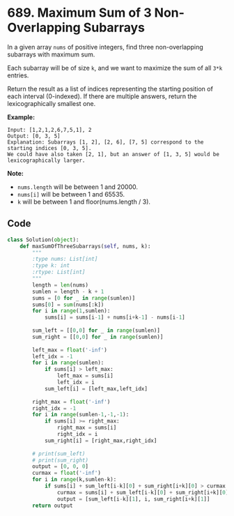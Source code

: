 # 689. Maximum Sum of 3 Non-Overlapping Subarrays

In a given array `nums` of positive integers, find three non-overlapping subarrays with maximum sum.

Each subarray will be of size `k`, and we want to maximize the sum of all `3*k` entries.

Return the result as a list of indices representing the starting position of each interval (0-indexed). If there are multiple answers, return the lexicographically smallest one.

**Example:**

```
Input: [1,2,1,2,6,7,5,1], 2
Output: [0, 3, 5]
Explanation: Subarrays [1, 2], [2, 6], [7, 5] correspond to the starting indices [0, 3, 5].
We could have also taken [2, 1], but an answer of [1, 3, 5] would be lexicographically larger.
```

 

**Note:**

- `nums.length` will be between 1 and 20000.
- `nums[i]` will be between 1 and 65535.
- `k` will be between 1 and floor(nums.length / 3).



## Code

```python
class Solution(object):
    def maxSumOfThreeSubarrays(self, nums, k):
        """
        :type nums: List[int]
        :type k: int
        :rtype: List[int]
        """            
        length = len(nums)
        sumlen = length - k + 1
        sums = [0 for _ in range(sumlen)]
        sums[0] = sum(nums[:k])
        for i in range(1,sumlen):
            sums[i] = sums[i-1] + nums[i+k-1] - nums[i-1]
        
        sum_left = [[0,0] for _ in range(sumlen)]
        sum_right = [[0,0] for _ in range(sumlen)]
        
        left_max = float('-inf')
        left_idx = -1
        for i in range(sumlen):
            if sums[i] > left_max:
                left_max = sums[i]
                left_idx = i
            sum_left[i] = [left_max,left_idx]
        
        right_max = float('-inf')
        right_idx = -1
        for i in range(sumlen-1,-1,-1):
            if sums[i] >= right_max:
                right_max = sums[i]
                right_idx = i
            sum_right[i] = [right_max,right_idx]
        
        # print(sum_left)
        # print(sum_right)
        output = [0, 0, 0]
        curmax = float('-inf')
        for i in range(k,sumlen-k):
            if sums[i] + sum_left[i-k][0] + sum_right[i+k][0] > curmax:
                curmax = sums[i] + sum_left[i-k][0] + sum_right[i+k][0]
                output = [sum_left[i-k][1], i, sum_right[i+k][1]]
        return output
```

